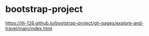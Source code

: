 # bootstrap-project

https://lili-126.github.io/bootstrap-project/gh-pages/explore-and-travel/main/index.html


